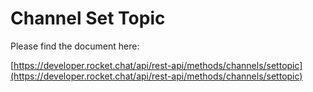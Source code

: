 # Channel Set Topic

Please find the document here: 

[https://developer.rocket.chat/api/rest-api/methods/channels/settopic](https://developer.rocket.chat/api/rest-api/methods/channels/settopic)

